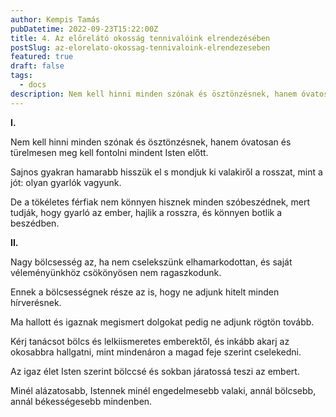 ```yaml
---
author: Kempis Tamás
pubDatetime: 2022-09-23T15:22:00Z
title: 4. Az előrelátó okosság tennivalóink elrendezésében
postSlug: az-elorelato-okossag-tennivaloink-elrendezeseben
featured: true
draft: false
tags:
  - docs
description: Nem kell hinni minden szónak és ösztönzésnek, hanem óvatosan és türelmesen meg kell fontolni mindent Isten előtt.
---
```


**I.**

Nem kell hinni minden szónak és ösztönzésnek, hanem óvatosan és türelmesen meg kell fontolni mindent Isten előtt.

Sajnos gyakran hamarabb hisszük el s mondjuk ki valakiről a rosszat, mint a jót: olyan gyarlók vagyunk.

De a tökéletes férfiak nem könnyen hisznek minden szóbeszédnek, mert tudják, hogy gyarló az ember, hajlik a rosszra, és könnyen botlik a beszédben.

**II.**

Nagy bölcsesség az, ha nem cselekszünk elhamarkodottan, és saját véleményünkhöz csökönyösen nem ragaszkodunk.

Ennek a bölcsességnek része az is, hogy ne adjunk hitelt minden hírverésnek.

Ma hallott és igaznak megismert dolgokat pedig ne adjunk rögtön tovább.

Kérj tanácsot bölcs és lelkiismeretes emberektől, és inkább akarj az okosabbra hallgatni, mint mindenáron a magad feje szerint cselekedni.

Az igaz élet Isten szerint bölccsé és sokban járatossá teszi az embert.

Minél alázatosabb, Istennek minél engedelmesebb valaki, annál bölcsebb, annál békességesebb mindenben.
